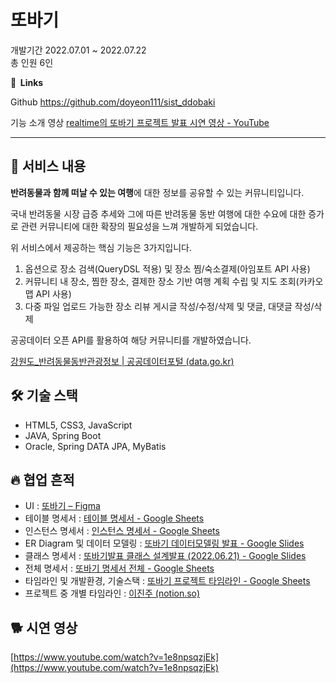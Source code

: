 # 또바기

개발기간                        2022.07.01 ~ 2022.07.22 <br>
총 인원 6인

**🔗  Links**

Github  https://github.com/doyeon111/sist_ddobaki

기능 소개 영상                                                             [realtime의 또바기 프로젝트 발표 시연 영상 - YouTube](https://www.youtube.com/watch?v=1e8npsqzjEk)

---

## 📜 서비스 내용

**반려동물과 함께 떠날 수 있는 여행**에 대한 정보를 공유할 수 있는 커뮤니티입니다.

국내 반려동물 시장 급증 추세와 그에 따른 반려동물 동반 여행에 대한 수요에 대한 증가로             관련 커뮤니티에 대한 확장의 필요성을 느껴 개발하게 되었습니다.

위 서비스에서 제공하는 핵심 기능은 3가지입니다.

1. 옵션으로 장소 검색(QueryDSL 적용) 및 장소 찜/숙소결제(아임포트 API 사용)
2. 커뮤니티 내 장소, 찜한 장소, 결제한 장소 기반 여행 계획 수립 및 지도 조회(카카오맵 API 사용)
3. 다중 파일 업로드 가능한 장소 리뷰 게시글 작성/수정/삭제 및 댓글, 대댓글 작성/삭제

공공데이터 오픈 API를 활용하여 해당 커뮤니티를 개발하였습니다.

[강원도_반려동물동반관광정보 | 공공데이터포털 (data.go.kr)](https://www.data.go.kr/data/15098512/openapi.do)

## 🛠 기술 스택

- HTML5, CSS3, JavaScript
- JAVA, Spring Boot
- Oracle, Spring DATA JPA, MyBatis

## 🔥 협업 흔적

- UI : [또바기 – Figma](https://www.figma.com/file/FY0JDXN6zRdoa6OCjZM2ek/%EB%98%90%EB%B0%94%EA%B8%B0?node-id=0%3A1)
- 테이블 명세서 : [테이블 명세서 - Google Sheets](https://docs.google.com/spreadsheets/d/1g7OMKohGoOJHb5zpbEZkxWEtyvjFE_WmQDpd1fIFgIY/edit#gid=163665986)
- 인스턴스 명세서 : [인스턴스 명세서 - Google Sheets](https://docs.google.com/spreadsheets/d/1RTW6A1XULyyLET6QYOyFSAiDhvXmzM52XFMqolsMMrw/edit#gid=0)
- ER Diagram 및 데이터 모델링 : [또바기 데이터모델링 발표 - Google Slides](https://docs.google.com/presentation/d/1PyFSTKmExSWfRXiAvEQYq_aj57gnFFrSnEuR2njsC9Y/edit#slide=id.g13195e83ce2_0_87)
- 클래스 명세서 : [또바기발표 클래스 설계발표 (2022.06.21) - Google Slides](https://docs.google.com/presentation/d/18HZqDqlaqNlRWdpZKMblLllmsFw8IIO6Bh49ZVi7juw/edit#slide=id.g1358e5e0751_2_63)
- 전체 명세서 : [또바기 명세서 전체 - Google Sheets](https://docs.google.com/spreadsheets/d/1ZdGbQZcorBxZ4kf-IJzOkOKcc7EKqVkzpYgygHMf9w4/edit#gid=0)
- 타임라인 및 개발환경, 기술스택 : [또바기 프로젝트 타임라인 - Google Sheets](https://docs.google.com/spreadsheets/d/1zih0feO_kBRcToAqs8OSFIW9tZ6B664vqArv9_HD_ko/edit#gid=627433076)
- 프로젝트 중 개별 타임라인  : [이진주 (notion.so)](https://www.notion.so/2f022c991c254a62a8df505e216719ce)

## 🐕 시연 영상

[https://www.youtube.com/watch?v=1e8npsqzjEk](https://www.youtube.com/watch?v=1e8npsqzjEk)

